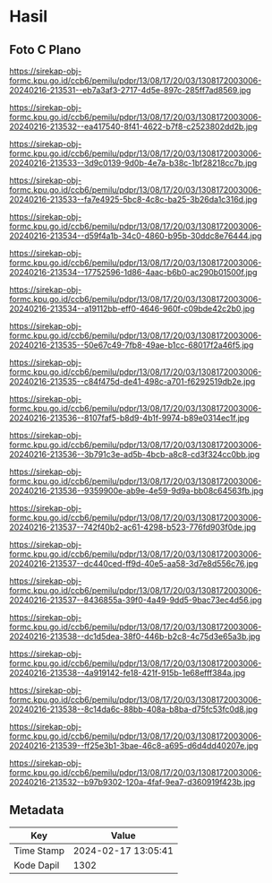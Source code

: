 # Hasil

## Foto C Plano

https://sirekap-obj-formc.kpu.go.id/ccb6/pemilu/pdpr/13/08/17/20/03/1308172003006-20240216-213531--eb7a3af3-2717-4d5e-897c-285ff7ad8569.jpg

https://sirekap-obj-formc.kpu.go.id/ccb6/pemilu/pdpr/13/08/17/20/03/1308172003006-20240216-213532--ea417540-8f41-4622-b7f8-c2523802dd2b.jpg

https://sirekap-obj-formc.kpu.go.id/ccb6/pemilu/pdpr/13/08/17/20/03/1308172003006-20240216-213533--3d9c0139-9d0b-4e7a-b38c-1bf28218cc7b.jpg

https://sirekap-obj-formc.kpu.go.id/ccb6/pemilu/pdpr/13/08/17/20/03/1308172003006-20240216-213533--fa7e4925-5bc8-4c8c-ba25-3b26da1c316d.jpg

https://sirekap-obj-formc.kpu.go.id/ccb6/pemilu/pdpr/13/08/17/20/03/1308172003006-20240216-213534--d59f4a1b-34c0-4860-b95b-30ddc8e76444.jpg

https://sirekap-obj-formc.kpu.go.id/ccb6/pemilu/pdpr/13/08/17/20/03/1308172003006-20240216-213534--17752596-1d86-4aac-b6b0-ac290b01500f.jpg

https://sirekap-obj-formc.kpu.go.id/ccb6/pemilu/pdpr/13/08/17/20/03/1308172003006-20240216-213534--a19112bb-eff0-4646-960f-c09bde42c2b0.jpg

https://sirekap-obj-formc.kpu.go.id/ccb6/pemilu/pdpr/13/08/17/20/03/1308172003006-20240216-213535--50e67c49-7fb8-49ae-b1cc-68017f2a46f5.jpg

https://sirekap-obj-formc.kpu.go.id/ccb6/pemilu/pdpr/13/08/17/20/03/1308172003006-20240216-213535--c84f475d-de41-498c-a701-f6292519db2e.jpg

https://sirekap-obj-formc.kpu.go.id/ccb6/pemilu/pdpr/13/08/17/20/03/1308172003006-20240216-213536--8107faf5-b8d9-4b1f-9974-b89e0314ec1f.jpg

https://sirekap-obj-formc.kpu.go.id/ccb6/pemilu/pdpr/13/08/17/20/03/1308172003006-20240216-213536--3b791c3e-ad5b-4bcb-a8c8-cd3f324cc0bb.jpg

https://sirekap-obj-formc.kpu.go.id/ccb6/pemilu/pdpr/13/08/17/20/03/1308172003006-20240216-213536--9359900e-ab9e-4e59-9d9a-bb08c64563fb.jpg

https://sirekap-obj-formc.kpu.go.id/ccb6/pemilu/pdpr/13/08/17/20/03/1308172003006-20240216-213537--742f40b2-ac61-4298-b523-776fd903f0de.jpg

https://sirekap-obj-formc.kpu.go.id/ccb6/pemilu/pdpr/13/08/17/20/03/1308172003006-20240216-213537--dc440ced-ff9d-40e5-aa58-3d7e8d556c76.jpg

https://sirekap-obj-formc.kpu.go.id/ccb6/pemilu/pdpr/13/08/17/20/03/1308172003006-20240216-213537--8436855a-39f0-4a49-9dd5-9bac73ec4d56.jpg

https://sirekap-obj-formc.kpu.go.id/ccb6/pemilu/pdpr/13/08/17/20/03/1308172003006-20240216-213538--dc1d5dea-38f0-446b-b2c8-4c75d3e65a3b.jpg

https://sirekap-obj-formc.kpu.go.id/ccb6/pemilu/pdpr/13/08/17/20/03/1308172003006-20240216-213538--4a919142-fe18-421f-915b-1e68efff384a.jpg

https://sirekap-obj-formc.kpu.go.id/ccb6/pemilu/pdpr/13/08/17/20/03/1308172003006-20240216-213538--8c14da6c-88bb-408a-b8ba-d75fc53fc0d8.jpg

https://sirekap-obj-formc.kpu.go.id/ccb6/pemilu/pdpr/13/08/17/20/03/1308172003006-20240216-213539--ff25e3b1-3bae-46c8-a695-d6d4dd40207e.jpg

https://sirekap-obj-formc.kpu.go.id/ccb6/pemilu/pdpr/13/08/17/20/03/1308172003006-20240216-213532--b97b9302-120a-4faf-9ea7-d360919f423b.jpg


## Metadata

| Key        | Value               |
| ---------- | ------------------- |
| Time Stamp | 2024-02-17 13:05:41 |
| Kode Dapil | 1302                |



